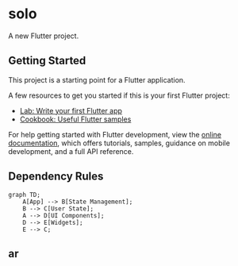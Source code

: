 # solo

A new Flutter project.

## Getting Started

This project is a starting point for a Flutter application.

A few resources to get you started if this is your first Flutter project:

- [Lab: Write your first Flutter app](https://docs.flutter.dev/get-started/codelab)
- [Cookbook: Useful Flutter samples](https://docs.flutter.dev/cookbook)

For help getting started with Flutter development, view the
[online documentation](https://docs.flutter.dev/), which offers tutorials,
samples, guidance on mobile development, and a full API reference.

## Dependency Rules

```mermaid
graph TD;
    A[App] --> B[State Management];
    B --> C[User State];
    A --> D[UI Components];
    D --> E[Widgets];
    E --> C;
```

## ar
